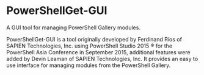 # PowerShellGet-GUI
A GUI tool for managing PowerShell Gallery modules.

PowerShellGet-GUI is a tool originally developed by Ferdinand Rios of SAPIEN Technologies, Inc. using PowerShell Studio 2015 &reg; for the PowerShell Asia Conference in September 2015, additional features were added by Devin Leaman of SAPIEN Technologies, Inc. It provides an easy to use interface for managing modules from the PowerShell Gallery. 
